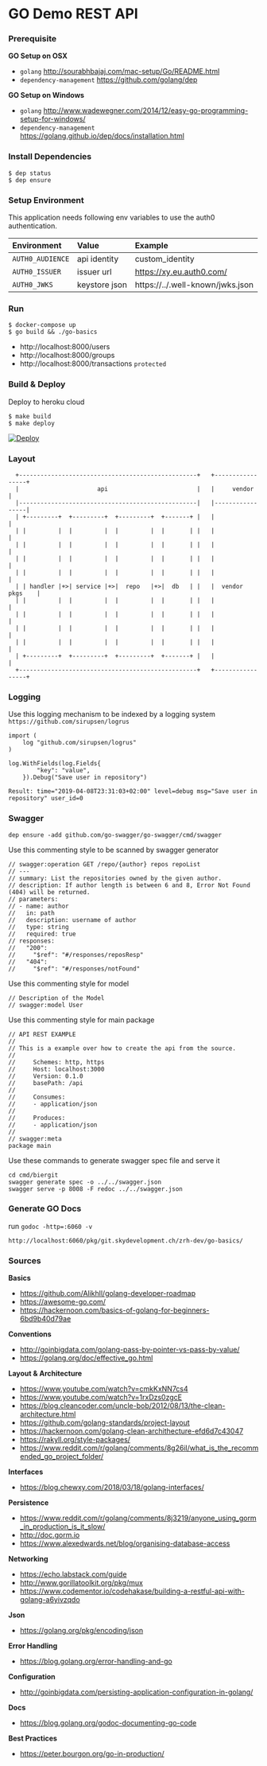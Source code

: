 # GO Demo REST API

### Prerequisite

__GO Setup on OSX__

* `golang` http://sourabhbajaj.com/mac-setup/Go/README.html
* `dependency-management` https://github.com/golang/dep

__GO Setup on Windows__

* `golang` http://www.wadewegner.com/2014/12/easy-go-programming-setup-for-windows/
* `dependency-management` https://golang.github.io/dep/docs/installation.html

### Install Dependencies

```
$ dep status
$ dep ensure
````

### Setup Environment
This application needs following env variables to use the auth0 authentication.

| Environment         | Value         | Example                            |
| :------------------ |:------------- | :--------------------------------- |
| `AUTH0_AUDIENCE`    | api identity  |  custom_identity                   |
| `AUTH0_ISSUER`      | issuer url    |  https://xy.eu.auth0.com/          |
| `AUTH0_JWKS`        | keystore json |  https://../.well-known/jwks.json  |

### Run
```
$ docker-compose up 
$ go build && ./go-basics
```
* http://localhost:8000/users
* http://localhost:8000/groups
* http://localhost:8000/transactions `protected`

### Build & Deploy
Deploy to heroku cloud
```
$ make build
$ make deploy
```
[![Deploy](https://www.herokucdn.com/deploy/button.png)](https://heroku.com/deploy)

### Layout

```
  +--------------------------------------------------+   +-----------------+
  |                      api                         |   |     vendor      |
  |--------------------------------------------------|   |-----------------|
  | +---------+  +---------+  +---------+  +-------+ |   |                 |
  | |         |  |         |  |         |  |       | |   |                 |
  | |         |  |         |  |         |  |       | |   |                 |
  | |         |  |         |  |         |  |       | |   |                 |
  | |         |  |         |  |         |  |       | |   |                 |
  | | handler |+>| service |+>|  repo   |+>|  db   | |   |  vendor pkgs    |
  | |         |  |         |  |         |  |       | |   |                 |
  | |         |  |         |  |         |  |       | |   |                 |
  | |         |  |         |  |         |  |       | |   |                 |
  | |         |  |         |  |         |  |       | |   |                 |
  | +---------+  +---------+  +---------+  +-------+ |   |                 |
  +--------------------------------------------------+   +-----------------+
```


### Logging

Use this logging mechanism to be indexed by a logging system `https://github.com/sirupsen/logrus`

```
import (
	log "github.com/sirupsen/logrus"
)

log.WithFields(log.Fields{
		"key": "value",
	}).Debug("Save user in repository")
	
Result: time="2019-04-08T23:31:03+02:00" level=debug msg="Save user in repository" user_id=0
```

### Swagger

`dep ensure -add github.com/go-swagger/go-swagger/cmd/swagger`

Use this commenting style to be scanned by swagger generator
```
// swagger:operation GET /repo/{author} repos repoList
// ---
// summary: List the repositories owned by the given author.
// description: If author length is between 6 and 8, Error Not Found (404) will be returned.
// parameters:
// - name: author
//   in: path
//   description: username of author
//   type: string
//   required: true
// responses:
//   "200":
//     "$ref": "#/responses/reposResp"
//   "404":
//     "$ref": "#/responses/notFound"
```

Use this commenting style for model
```
// Description of the Model
// swagger:model User
```

Use this commenting style for main package
```
// API REST EXAMPLE
//
// This is a example over how to create the api from the source.
//
//     Schemes: http, https
//     Host: localhost:3000
//     Version: 0.1.0
//     basePath: /api
//
//     Consumes:
//     - application/json
//
//     Produces:
//     - application/json
//
// swagger:meta
package main
```

Use these commands to generate swagger spec file and serve it
```
cd cmd/biergit
swagger generate spec -o ../../swagger.json
swagger serve -p 8008 -F redoc ../../swagger.json
```

### Generate GO Docs
run `godoc -http=:6060 -v`
```
http://localhost:6060/pkg/git.skydevelopment.ch/zrh-dev/go-basics/
```

### Sources

__Basics__

* https://github.com/Alikhll/golang-developer-roadmap
* https://awesome-go.com/
* https://hackernoon.com/basics-of-golang-for-beginners-6bd9b40d79ae

__Conventions__

* http://goinbigdata.com/golang-pass-by-pointer-vs-pass-by-value/
* https://golang.org/doc/effective_go.html

__Layout & Architecture__

* https://www.youtube.com/watch?v=cmkKxNN7cs4
* https://www.youtube.com/watch?v=1rxDzs0zgcE
* https://blog.cleancoder.com/uncle-bob/2012/08/13/the-clean-architecture.html
* https://github.com/golang-standards/project-layout
* https://hackernoon.com/golang-clean-archithecture-efd6d7c43047
* https://rakyll.org/style-packages/
* https://www.reddit.com/r/golang/comments/8g26il/what_is_the_recommended_go_project_folder/


__Interfaces__

* https://blog.chewxy.com/2018/03/18/golang-interfaces/

__Persistence__

* https://www.reddit.com/r/golang/comments/8j3219/anyone_using_gorm_in_production_is_it_slow/
* http://doc.gorm.io
* https://www.alexedwards.net/blog/organising-database-access

__Networking__

* https://echo.labstack.com/guide
* http://www.gorillatoolkit.org/pkg/mux
* https://www.codementor.io/codehakase/building-a-restful-api-with-golang-a6yivzqdo

__Json__

* https://golang.org/pkg/encoding/json

__Error Handling__

* https://blog.golang.org/error-handling-and-go

__Configuration__

* http://goinbigdata.com/persisting-application-configuration-in-golang/

__Docs__

* https://blog.golang.org/godoc-documenting-go-code

__Best Practices__

* https://peter.bourgon.org/go-in-production/






